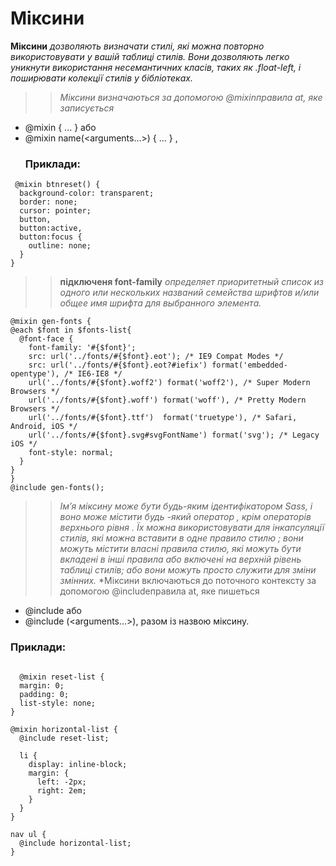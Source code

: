 
# Міксини
**Міксини** *дозволяють визначати стилі, які можна повторно використовувати у вашій таблиці стилів. Вони дозволяють легко уникнути використання несемантичних класів, таких як .float-left, і поширювати колекції стилів у бібліотеках.*

>> *Міксини визначаються за допомогою @mixinправила at, яке записується* 
+ @mixin <name> { ... } або 
+ @mixin name(<arguments...>) { ... } ,
  ### Приклади:

```
 @mixin btnreset() {
  background-color: transparent;
  border: none;
  cursor: pointer;
  button,
  button:active,
  button:focus {
    outline: none;
  }
} 
``` 
  >> **підключеня font-family**
  *определяет приоритетный список из одного или нескольких названий семейства шрифтов и/или общее имя шрифта для выбранного элемента.*
  ```
 @mixin gen-fonts {
  @each $font in $fonts-list{
    @font-face {
      font-family: '#{$font}';
      src: url('../fonts/#{$font}.eot'); /* IE9 Compat Modes */
      src: url('../fonts/#{$font}.eot?#iefix') format('embedded-opentype'), /* IE6-IE8 */
      url('../fonts/#{$font}.woff2') format('woff2'), /* Super Modern Browsers */
      url('../fonts/#{$font}.woff') format('woff'), /* Pretty Modern Browsers */
      url('../fonts/#{$font}.ttf')  format('truetype'), /* Safari, Android, iOS */
      url('../fonts/#{$font}.svg#svgFontName') format('svg'); /* Legacy iOS */
      font-style: normal;
    }
  }
}
@include gen-fonts();
  ```
>> *Ім’я міксину може бути будь-яким ідентифікатором Sass, і воно може містити будь -який оператор , крім операторів верхнього рівня . Їх можна використовувати для інкапсуляції стилів, які можна вставити в одне правило стилю ; вони можуть містити власні правила стилю, які можуть бути вкладені в інші правила або включені на верхній рівень таблиці стилів; або вони можуть просто служити для зміни змінних.*
>*Міксини включаються до поточного контексту за допомогою @includeправила at, яке
  >> пишеться
  + @include <name>або
  + @include <name>(<arguments...>), разом із назвою міксину.
> 
 ### Приклади:
```

  @mixin reset-list {
  margin: 0;
  padding: 0;
  list-style: none;
}

@mixin horizontal-list {
  @include reset-list;

  li {
    display: inline-block;
    margin: {
      left: -2px;
      right: 2em;
    }
  }
}

nav ul {
  @include horizontal-list;
}
```

